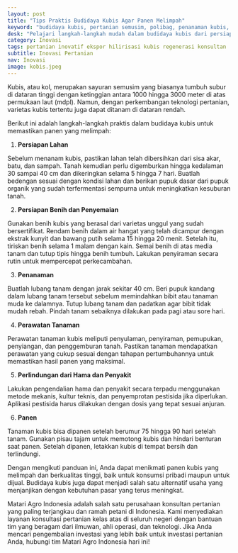 ```yaml
---
layout: post
title: "Tips Praktis Budidaya Kubis Agar Panen Melimpah"
keyword: "budidaya kubis, pertanian semusim, polibag, penanaman kubis, pemupukan tanaman, pertanian perkotaan, matari agro Indonesia"
desk: "Pelajari langkah-langkah mudah dalam budidaya kubis dari persiapan lahan hingga panen."
category: Inovasi
tags: pertanian inovatif ekspor hilirisasi kubis regenerasi konsultan
subtitle: Inovasi Pertanian
nav: Inovasi
image: kobis.jpeg
---
```


Kubis, atau kol, merupakan sayuran semusim yang biasanya tumbuh subur di dataran tinggi dengan ketinggian antara 1000 hingga 3000 meter di atas permukaan laut (mdpl). Namun, dengan perkembangan teknologi pertanian, varietas kubis tertentu juga dapat ditanam di dataran rendah.

Berikut ini adalah langkah-langkah praktis dalam budidaya kubis untuk memastikan panen yang melimpah:

1. **Persiapan Lahan**

Sebelum menanam kubis, pastikan lahan telah dibersihkan dari sisa akar, batu, dan sampah. Tanah kemudian perlu digemburkan hingga kedalaman 30 sampai 40 cm dan dikeringkan selama 5 hingga 7 hari. Buatlah bedengan sesuai dengan kondisi lahan dan berikan pupuk dasar dari pupuk organik yang sudah terfermentasi sempurna untuk meningkatkan kesuburan tanah.

2. **Persiapan Benih dan Penyemaian**

Gunakan benih kubis yang berasal dari varietas unggul yang sudah bersertifikat. Rendam benih dalam air hangat yang telah dicampur dengan ekstrak kunyit dan bawang putih selama 15 hingga 20 menit. Setelah itu, tiriskan benih selama 1 malam dengan kain. Semai benih di atas media tanam dan tutup tipis hingga benih tumbuh. Lakukan penyiraman secara rutin untuk mempercepat perkecambahan.

3. **Penanaman**

Buatlah lubang tanam dengan jarak sekitar 40 cm. Beri pupuk kandang dalam lubang tanam tersebut sebelum memindahkan bibit atau tanaman muda ke dalamnya. Tutup lubang tanam dan padatkan agar bibit tidak mudah rebah. Pindah tanam sebaiknya dilakukan pada pagi atau sore hari.

4. **Perawatan Tanaman**

Perawatan tanaman kubis meliputi penyulaman, penyiraman, pemupukan, penyiangan, dan penggemburan tanah. Pastikan tanaman mendapatkan perawatan yang cukup sesuai dengan tahapan pertumbuhannya untuk memastikan hasil panen yang maksimal.

5. **Perlindungan dari Hama dan Penyakit**

Lakukan pengendalian hama dan penyakit secara terpadu menggunakan metode mekanis, kultur teknis, dan penyemprotan pestisida jika diperlukan. Aplikasi pestisida harus dilakukan dengan dosis yang tepat sesuai anjuran.

6. **Panen**

Tanaman kubis bisa dipanen setelah berumur 75 hingga 90 hari setelah tanam. Gunakan pisau tajam untuk memotong kubis dan hindari benturan saat panen. Setelah dipanen, letakkan kubis di tempat bersih dan terlindungi.

Dengan mengikuti panduan ini, Anda dapat menikmati panen kubis yang melimpah dan berkualitas tinggi, baik untuk konsumsi pribadi maupun untuk dijual. Budidaya kubis juga dapat menjadi salah satu alternatif usaha yang menjanjikan dengan kebutuhan pasar yang terus meningkat.

Matari Agro Indonesia adalah salah satu perusahaan konsultan pertanian yang paling terjangkau dan ramah petani di Indonesia. Kami menyediakan layanan konsultasi pertanian kelas atas di seluruh negeri dengan bantuan tim yang beragam dari ilmuwan, ahli operasi, dan teknologi. Jika Anda mencari pengembalian investasi yang lebih baik untuk investasi pertanian Anda, hubungi tim Matari Agro Indonesia hari ini!
